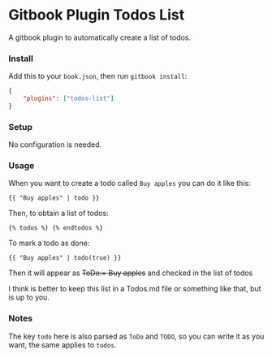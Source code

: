 Gitbook Plugin Todos List
=============

A gitbook plugin to automatically create a list of todos.

### Install

Add this to your `book.json`, then run `gitbook install`:

```json
{
    "plugins": ["todos-list"]
}
```

### Setup

No configuration is needed.

### Usage

When you want to create a todo called `Buy apples` you can do it like this:

```
{{ "Buy apples" | todo }}
```

Then, to obtain a list of todos:

```
{% todos %} {% endtodos %}
```

To mark a todo as done:

```
{{ "Buy apples" | todo(true) }}
```

Then it will appear as ~~ToDo:= Buy apples~~ and checked in the list of todos

I think is better to keep this list in a Todos.md file or something like that, but is up to you.

### Notes

The key `todo` here is also parsed as `ToDo` and `TODO`, so you can write it as you want, the same applies to `todos`.